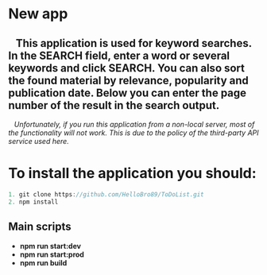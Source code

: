 # New app

## &nbsp;&nbsp; This application is used for keyword searches. In the SEARCH field, enter a word or several keywords and click SEARCH. You can also sort the found material by relevance, popularity and publication date. Below you can enter the page number of the result in the search output. 
&nbsp;&nbsp; *Unfortunately, if you run this application from a non-local server, most of the functionality will not work. This is due to the policy of the third-party API service used here.*

# To install the application you should:
```javascript
1. git clone https://github.com/HelloBro89/ToDoList.git
2. npm install
```
## Main scripts
- **npm run start:dev**
- **npm run start:prod**
- **npm run build**
